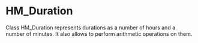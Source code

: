 # HM_Duration
Class HM_Duration represents durations as a number of hours and a number of
minutes. It also allows to perform arithmetic operations on them.
